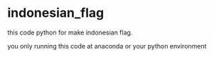 # indonesian_flag
this code python for make indonesian flag.

you only running this code at anaconda or your python environment
